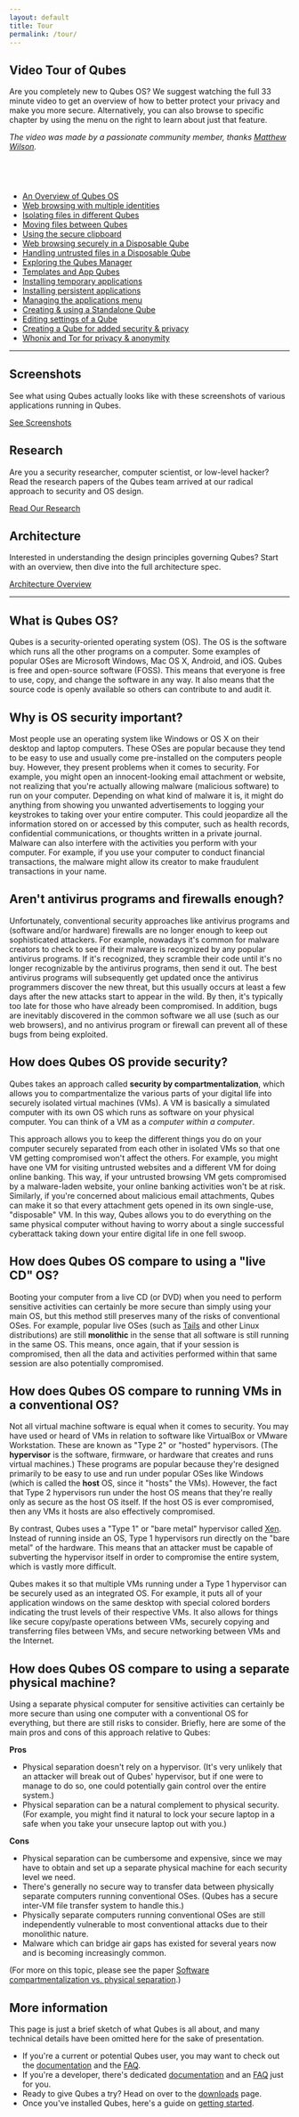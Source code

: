 ```yaml
---
layout: default
title: Tour
permalink: /tour/
---
```


<div id="tour">
  <div class="row">
    <div class="col-lg-8 col-md-12 col-xs-12">
      <h2 class="add-bottom">Video Tour of Qubes</h2>
      <div id="player"></div>
      <p>Are you completely new to Qubes OS? We suggest watching the full 33 minute video to get an overview of how to better protect your privacy and make you more secure. Alternatively, you can also browse to specific chapter by using the menu on the right to learn about just that feature.</p>
      <p class="remove-bottom"><em>The video was made by a passionate community member, thanks <a href="http://mattwilson.org">Matthew Wilson</a>.</em></p>
    </div>
    <div class="col-lg-4 col-md-12 col-xs-12">
      <h2 class="add-bottom">&nbsp;</h2>
      <ul id="player-menu" class="list-unstyled remove-bottom">
        <li><a href="00:00" class="player-seek">An Overview of Qubes OS</a></li>
        <li><a href="01:47" class="player-seek">Web browsing with multiple identities</a></li>
        <li><a href="05:26" class="player-seek">Isolating files in different Qubes</a></li>
        <li><a href="07:28" class="player-seek">Moving files between Qubes</a></li>
        <li><a href="09:21" class="player-seek">Using the secure clipboard</a></li>
        <li><a href="11:13" class="player-seek">Web browsing securely in a Disposable Qube</a></li>
        <li><a href="13:51" class="player-seek">Handling untrusted files in a Disposable Qube</a></li>
        <li><a href="16:50" class="player-seek">Exploring the Qubes Manager</a></li>
        <li><a href="18:54" class="player-seek">Templates and App Qubes</a></li>
        <li><a href="20:04" class="player-seek">Installing temporary applications</a></li>
        <li><a href="21:57" class="player-seek">Installing persistent applications</a></li>
        <li><a href="24:20" class="player-seek">Managing the applications menu</a></li>
        <li><a href="25:09" class="player-seek">Creating & using a Standalone Qube</a></li>
        <li><a href="26:38" class="player-seek">Editing settings of a Qube</a></li>
        <li><a href="28:40" class="player-seek">Creating a Qube for added security & privacy</a></li>
        <li><a href="29:42" class="player-seek">Whonix and Tor for privacy & anonymity</a></li>
      </ul>
    </div>
  </div>
  <hr class="add-top more-bottom">
  <div class="row">
    <div class="col-lg-4 col-md-4 col-xs-12">
      <h2>Screenshots</h2>
      <p>See what using Qubes actually looks like with these screenshots of various applications running in Qubes.</p>
      <a href="/screenshots/" class="btn btn-primary">
        <i class="fa fa-picture-o"></i> See Screenshots
      </a>
    </div>
    <div class="col-lg-4 col-md-4 col-xs-12">
      <h2>Research</h2>
      <p>Are you a security researcher, computer scientist, or low-level hacker? Read the research papers of the Qubes team arrived at our radical approach to security and OS design.</p>
      <a href="/research/" class="btn btn-primary">
        <i class="fa fa-file-text"></i> Read Our Research
      </a>
    </div>
    <div class="col-lg-4 col-md-4 col-xs-12">
      <h2>Architecture</h2>
      <p>Interested in understanding the design principles governing Qubes? Start with an overview, then dive into the full architecture spec.</p>
      <a href="/doc/architecture/" class="btn btn-primary">
        <i class="fa fa-cubes"></i> Architecture Overview
      </a>
    </div>
  </div>
</div>
<hr class="more-top more-bottom">


What is Qubes OS?
-----------------

Qubes is a security-oriented operating system (OS). The OS is the software
which runs all the other programs on a computer. Some examples of popular
OSes are Microsoft Windows, Mac OS X, Android, and iOS. Qubes is free and
open-source software (FOSS). This means that everyone is free to use, copy,
and change the software in any way. It also means that the source code is
openly available so others can contribute to and audit it.


Why is OS security important?
-----------------------------

Most people use an operating system like Windows or OS X on their desktop
and laptop computers. These OSes are popular because they tend to be easy
to use and usually come pre-installed on the computers people buy. However,
they present problems when it comes to security. For example, you might
open an innocent-looking email attachment or website, not realizing that
you're actually allowing malware (malicious software) to run on your
computer. Depending on what kind of malware it is, it might do anything
from showing you unwanted advertisements to logging your keystrokes to
taking over your entire computer. This could jeopardize all the information
stored on or accessed by this computer, such as health records, confidential
communications, or thoughts written in a private journal. Malware can also
interfere with the activities you perform with your computer. For example,
if you use your computer to conduct financial transactions, the malware
might allow its creator to make fraudulent transactions in your name.


Aren't antivirus programs and firewalls enough?
-----------------------------------------------

Unfortunately, conventional security approaches like antivirus programs
and (software and/or hardware) firewalls are no longer enough to keep out
sophisticated attackers. For example, nowadays it's common for malware
creators to check to see if their malware is recognized by any popular
antivirus programs. If it's recognized, they scramble their code until it's
no longer recognizable by the antivirus programs, then send it out. The
best antivirus programs will subsequently get updated once the antivirus
programmers discover the new threat, but this usually occurs at least a
few days after the new attacks start to appear in the wild. By then, it's
typically too late for those who have already been compromised. In addition,
bugs are inevitably discovered in the common software we all use (such as
our web browsers), and no antivirus program or firewall can prevent all of
these bugs from being exploited.


How does Qubes OS provide security?
-----------------------------------

Qubes takes an approach called **security by compartmentalization**, which
allows you to compartmentalize the various parts of your digital life into
securely isolated virtual machines (VMs). A VM is basically a simulated
computer with its own OS which runs as software on your physical computer. You
can think of a VM as a *computer within a computer*.

This approach allows you to keep the different things you do on your computer
securely separated from each other in isolated VMs so that one VM getting
compromised won't affect the others. For example, you might have one VM for
visiting untrusted websites and a different VM for doing online banking. This
way, if your untrusted browsing VM gets compromised by a malware-laden
website, your online banking activities won't be at risk. Similarly, if
you're concerned about malicious email attachments, Qubes can make it so
that every attachment gets opened in its own single-use, "disposable" VM. In
this way, Qubes allows you to do everything on the same physical computer
without having to worry about a single successful cyberattack taking down
your entire digital life in one fell swoop.


How does Qubes OS compare to using a "live CD" OS?
--------------------------------------------------

Booting your computer from a live CD (or DVD) when you need to perform
sensitive activities can certainly be more secure than simply using your main
OS, but this method still preserves many of the risks of conventional OSes. For
example, popular live OSes (such as [Tails] and other Linux distributions)
are still **monolithic** in the sense that all software is still running in
the same OS. This means, once again, that if your session is compromised,
then all the data and activities performed within that same session are also
potentially compromised.


How does Qubes OS compare to running VMs in a conventional OS?
--------------------------------------------------------------

Not all virtual machine software is equal when it comes to security. You may
have used or heard of VMs in relation to software like VirtualBox or VMware
Workstation. These are known as "Type 2" or "hosted" hypervisors. (The
**hypervisor** is the software, firmware, or hardware that creates and
runs virtual machines.) These programs are popular because they're designed
primarily to be easy to use and run under popular OSes like Windows (which
is called the **host** OS, since it "hosts" the VMs). However, the fact
that Type 2 hypervisors run under the host OS means that they're really
only as secure as the host OS itself. If the host OS is ever compromised,
then any VMs it hosts are also effectively compromised.

By contrast, Qubes uses a "Type 1" or "bare metal" hypervisor called
[Xen]. Instead of running inside an OS, Type 1 hypervisors run directly on the
"bare metal" of the hardware. This means that an attacker must be capable of
subverting the hypervisor itself in order to compromise the entire system,
which is vastly more difficult.

Qubes makes it so that multiple VMs running under a Type 1 hypervisor can be
securely used as an integrated OS. For example, it puts all of your application
windows on the same desktop with special colored borders indicating the
trust levels of their respective VMs. It also allows for things like secure
copy/paste operations between VMs, securely copying and transferring files
between VMs, and secure networking between VMs and the Internet.


How does Qubes OS compare to using a separate physical machine?
---------------------------------------------------------------

Using a separate physical computer for sensitive activities can certainly be
more secure than using one computer with a conventional OS for everything,
but there are still risks to consider. Briefly, here are some of the main
pros and cons of this approach relative to Qubes:

<div class="focus">
  <i class="fa fa-check"></i> <strong>Pros</strong>
</div>

 * Physical separation doesn't rely on a hypervisor. (It's very unlikely
   that an attacker will break out of Qubes' hypervisor, but if one were to
   manage to do so, one could potentially gain control over the entire system.)
 * Physical separation can be a natural complement to physical security. (For
   example, you might find it natural to lock your secure laptop in a safe
   when you take your unsecure laptop out with you.)

<div class="focus">
    <i class="fa fa-times"></i> <strong>Cons</strong>
</div>

 * Physical separation can be cumbersome and expensive, since we may have to
   obtain and set up a separate physical machine for each security level we
   need.
 * There's generally no secure way to transfer data between physically
   separate computers running conventional OSes. (Qubes has a secure inter-VM
   file transfer system to handle this.)
 * Physically separate computers running conventional OSes are still
   independently vulnerable to most conventional attacks due to their monolithic
   nature.
 * Malware which can bridge air gaps has existed for several years now and
   is becoming increasingly common.

(For more on this topic, please see the paper
[Software compartmentalization vs. physical separation][paper-compart].)


More information
----------------

This page is just a brief sketch of what Qubes is all about, and many
technical details have been omitted here for the sake of presentation.

 * If you're a current or potential Qubes user, you may want to check out the
   [documentation][doc] and the [FAQ][user-faq].
 * If you're a developer, there's dedicated [documentation][system-doc]
   and an [FAQ][devel-faq] just for you.
 * Ready to give Qubes a try? Head on over to the [downloads] page.
 * Once you've installed Qubes, here's a guide on [getting started].


[Tails]: https://tails.boum.org/
[Xen]: http://www.xenproject.org
[paper-compart]: http://www.invisiblethingslab.com/resources/2014/Software_compartmentalization_vs_physical_separation.pdf
[doc]: /doc/
[user-faq]: /doc/user-faq/
[system-doc]: /doc/system-doc/
[devel-faq]: /doc/devel-faq/
[downloads]: /downloads/
[getting started]: /doc/getting-started/

